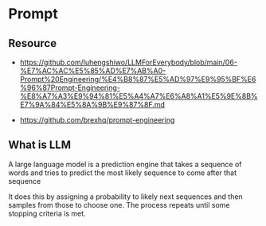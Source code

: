 # Prompt

## Resource

- https://github.com/luhengshiwo/LLMForEverybody/blob/main/06-%E7%AC%AC%E5%85%AD%E7%AB%A0-Prompt%20Engineering/%E4%B8%87%E5%AD%97%E9%95%BF%E6%96%87Prompt-Engineering-%E8%A7%A3%E9%94%81%E5%A4%A7%E6%A8%A1%E5%9E%8B%E7%9A%84%E5%8A%9B%E9%87%8F.md

- https://github.com/brexhq/prompt-engineering

## What is LLM

A large language model is a prediction engine that takes a sequence of words and tries to predict the most likely sequence to come after that sequence

It does this by assigning a probability to likely next sequences and then samples from those to choose one. The process repeats until some stopping criteria is met.
